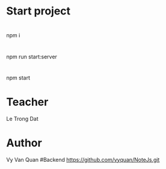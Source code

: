 # Start project
#
npm i
#
npm run start:server
#
npm start

# Teacher
Le Trong Dat
# Author
Vy Van Quan
#Backend
https://github.com/vyquan/NoteJs.git
